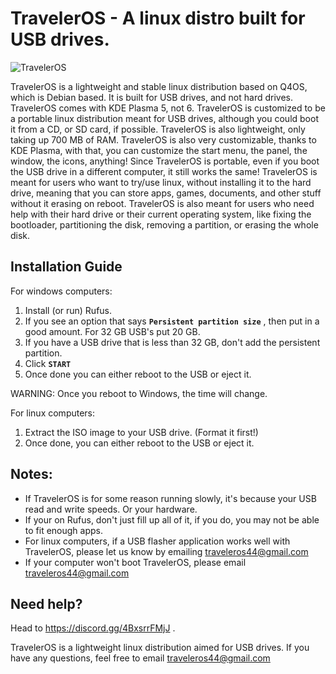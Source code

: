 # TravelerOS - A linux distro built for USB drives.

![TravelerOS](images/preview.png)

TravelerOS is a lightweight and stable linux distribution based on Q4OS, which is Debian based. It is built for USB drives, and not hard drives. TravelerOS comes with KDE Plasma 5, not 6. TravelerOS is customized to be a portable linux distribution meant for USB drives, although you could boot it from a CD, or SD card, if possible. TravelerOS is also lightweight, only taking up 700 MB of RAM. TravelerOS is also very customizable, thanks to KDE Plasma, with that, you can customize the start menu, the panel, the window, the icons, anything! Since TravelerOS is portable, even if you boot the USB drive in a different computer, it still works the same! TravelerOS is meant for users who want to try/use linux, without installing it to the hard drive, meaning that you can store apps, games, documents, and other stuff without it erasing on reboot. TravelerOS is also meant for users who need help with their hard drive or their current operating system, like fixing the bootloader, partitioning the disk, removing a partition, or erasing the whole disk.

## Installation Guide
For windows computers:
1. Install (or run) Rufus.
2. If you see an option that says **`Persistent partition size`** , then put in a good amount.
   For 32 GB USB's put 20 GB.
3. If you have a USB drive that is less than 32 GB, don't add the persistent partition.
4. Click **`START`**
5. Once done you can either reboot to the USB or eject it.

WARNING: Once you reboot to Windows, the time will change. 

For linux computers:
1. Extract the ISO image to your USB drive. (Format it first!)
2. Once done, you can either reboot to the USB or eject it.

## Notes:
- If TravelerOS is for some reason running slowly, it's because your USB read and write speeds. Or your hardware.
- If your on Rufus, don't just fill up all of it, if you do, you may not be able to fit enough apps.
- For linux computers, if a USB flasher application works well with TravelerOS, please let us know by emailing traveleros44@gmail.com
- If your computer won't boot TravelerOS, please email traveleros44@gmail.com

## Need help?
Head to https://discord.gg/4BxsrrFMjJ .

TravelerOS is a lightweight linux distribution aimed for USB drives.
If you have any questions, feel free to email traveleros44@gmail.com
